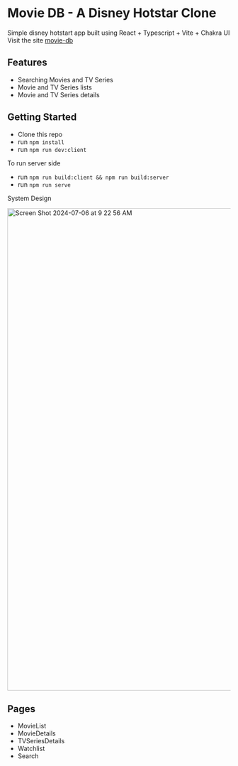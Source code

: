 # Movie DB - A Disney Hotstar Clone

Simple disney hotstart app built using React + Typescript + Vite + Chakra UI
Visit the site [movie-db](https://disney-clone.azhariemuhamad.com)

## Features

- Searching Movies and TV Series
- Movie and TV Series lists
- Movie and TV Series details

## Getting Started

- Clone this repo
- run `npm install`
- run `npm run dev:client`

To run server side

- run `npm run build:client && npm run build:server`
- run `npm run serve`

System Design

<img width="1087" alt="Screen Shot 2024-07-06 at 9 22 56 AM" src="https://github.com/azhariemuhammad/disney-clone/assets/19600009/405abc60-3b77-4522-80fb-977c860d5e13">



## Pages

- MovieList
- MovieDetails
- TVSeriesDetails
- Watchlist
- Search

